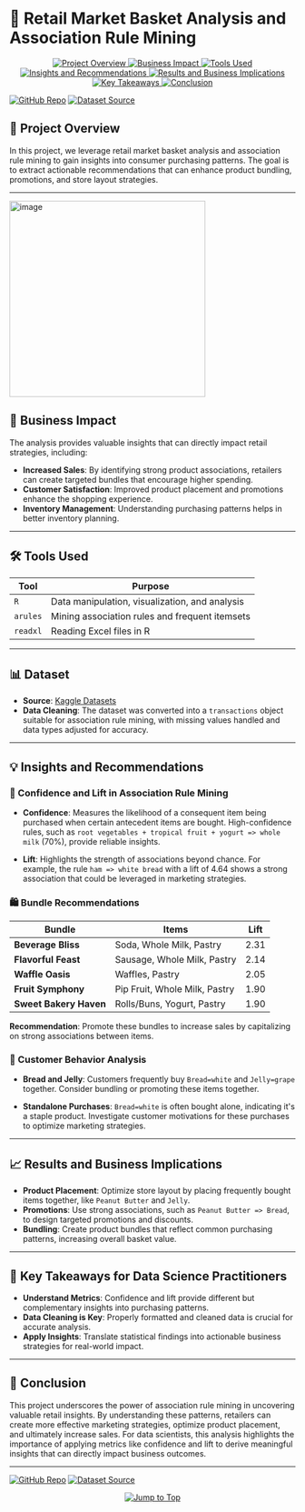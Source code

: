 # 🚀 Retail Market Basket Analysis and Association Rule Mining

<p align="center">
  <a href="#-project-overview">
    <img src="https://img.shields.io/badge/-Project%20Overview-blue?style=for-the-badge" alt="Project Overview">
  </a>
  <a href="#-business-impact">
    <img src="https://img.shields.io/badge/-Business%20Impact-green?style=for-the-badge" alt="Business Impact">
  </a>
  <a href="#-tools-used">
    <img src="https://img.shields.io/badge/-Tools%20Used-orange?style=for-the-badge" alt="Tools Used">
  </a>
  <a href="#-insights-and-recommendations">
    <img src="https://img.shields.io/badge/-Insights%20and%20Recommendations-red?style=for-the-badge" alt="Insights and Recommendations">
  </a>
  <a href="#-results-and-business-implications">
    <img src="https://img.shields.io/badge/-Results%20and%20Business%20Implications-purple?style=for-the-badge" alt="Results and Business Implications">
  </a>
  <a href="#-key-takeaways-for-data-science-practitioners">
    <img src="https://img.shields.io/badge/-Key%20Takeaways-yellow?style=for-the-badge" alt="Key Takeaways">
  </a>
  <a href="#-conclusion">
    <img src="https://img.shields.io/badge/-Conclusion-pink?style=for-the-badge" alt="Conclusion">
  </a>
</p>

  [![GitHub Repo](https://img.shields.io/badge/Visit-GitHub_Repo-181717?style=for-the-badge&logo=github)](https://github.com/devarchanadev/Retail-Market-Basket-Analysis-and-Association-Rules-Mining) 
  [![Dataset Source](https://img.shields.io/badge/Download-Dataset_Source-20BEFF?style=for-the-badge&logo=kaggle)](https://www.kaggle.com)

## 🛒 Project Overview
In this project, we leverage retail market basket analysis and association rule mining to gain insights into consumer purchasing patterns. The goal is to extract actionable recommendations that can enhance product bundling, promotions, and store layout strategies.

---

<img width="345" alt="image" src="https://github.com/user-attachments/assets/052b69ad-432c-4d0b-8fb5-4502a3312cc6">

## 💼 Business Impact
The analysis provides valuable insights that can directly impact retail strategies, including:
- **Increased Sales**: By identifying strong product associations, retailers can create targeted bundles that encourage higher spending.
- **Customer Satisfaction**: Improved product placement and promotions enhance the shopping experience.
- **Inventory Management**: Understanding purchasing patterns helps in better inventory planning.

---

## 🛠️ Tools Used

| **Tool**       | **Purpose**                                      |
|----------------|--------------------------------------------------|
| `R`            | Data manipulation, visualization, and analysis   |
| `arules`       | Mining association rules and frequent itemsets   |
| `readxl`       | Reading Excel files in R                         |

---

## 📊 Dataset

- **Source**: [Kaggle Datasets](https://www.kaggle.com/datasets)
- **Data Cleaning**: The dataset was converted into a `transactions` object suitable for association rule mining, with missing values handled and data types adjusted for accuracy.

---

## 💡 Insights and Recommendations

### 🚀 Confidence and Lift in Association Rule Mining
- **Confidence**: Measures the likelihood of a consequent item being purchased when certain antecedent items are bought. High-confidence rules, such as `root vegetables + tropical fruit + yogurt => whole milk` (70%), provide reliable insights.
  
- **Lift**: Highlights the strength of associations beyond chance. For example, the rule `ham => white bread` with a lift of 4.64 shows a strong association that could be leveraged in marketing strategies.

### 🛍️ Bundle Recommendations

| **Bundle**                   | **Items**                                         | **Lift**  |
|------------------------------|--------------------------------------------------|-----------|
| **Beverage Bliss**           | Soda, Whole Milk, Pastry                         | 2.31      |
| **Flavorful Feast**          | Sausage, Whole Milk, Pastry                      | 2.14      |
| **Waffle Oasis**             | Waffles, Pastry                                  | 2.05      |
| **Fruit Symphony**           | Pip Fruit, Whole Milk, Pastry                    | 1.90      |
| **Sweet Bakery Haven**       | Rolls/Buns, Yogurt, Pastry                       | 1.90      |

**Recommendation**: Promote these bundles to increase sales by capitalizing on strong associations between items.

### 🛒 Customer Behavior Analysis
- **Bread and Jelly**: Customers frequently buy `Bread=white` and `Jelly=grape` together. Consider bundling or promoting these items together.
  
- **Standalone Purchases**: `Bread=white` is often bought alone, indicating it's a staple product. Investigate customer motivations for these purchases to optimize marketing strategies.

---

## 📈 Results and Business Implications

- **Product Placement**: Optimize store layout by placing frequently bought items together, like `Peanut Butter` and `Jelly`.
- **Promotions**: Use strong associations, such as `Peanut Butter => Bread`, to design targeted promotions and discounts.
- **Bundling**: Create product bundles that reflect common purchasing patterns, increasing overall basket value.

---

## 📌 Key Takeaways for Data Science Practitioners
- **Understand Metrics**: Confidence and lift provide different but complementary insights into purchasing patterns.
- **Data Cleaning is Key**: Properly formatted and cleaned data is crucial for accurate analysis.
- **Apply Insights**: Translate statistical findings into actionable business strategies for real-world impact.

---

## 🎯 Conclusion

This project underscores the power of association rule mining in uncovering valuable retail insights. By understanding these patterns, retailers can create more effective marketing strategies, optimize product placement, and ultimately increase sales. For data scientists, this analysis highlights the importance of applying metrics like confidence and lift to derive meaningful insights that can directly impact business outcomes.

---


  [![GitHub Repo](https://img.shields.io/badge/Visit-GitHub_Repo-181717?style=for-the-badge&logo=github)](https://github.com/devarchanadev/Retail-Market-Basket-Analysis-and-Association-Rules-Mining) 
  [![Dataset Source](https://img.shields.io/badge/Download-Dataset_Source-20BEFF?style=for-the-badge&logo=kaggle)](https://www.kaggle.com)

<p align="center">
  <a href="#-retail-market-basket-analysis-and-association-rule-mining">
    <img src="https://img.shields.io/badge/-Jump%20to%20Top-lightblue?style=for-the-badge" alt="Jump to Top">
  </a>
</p>
